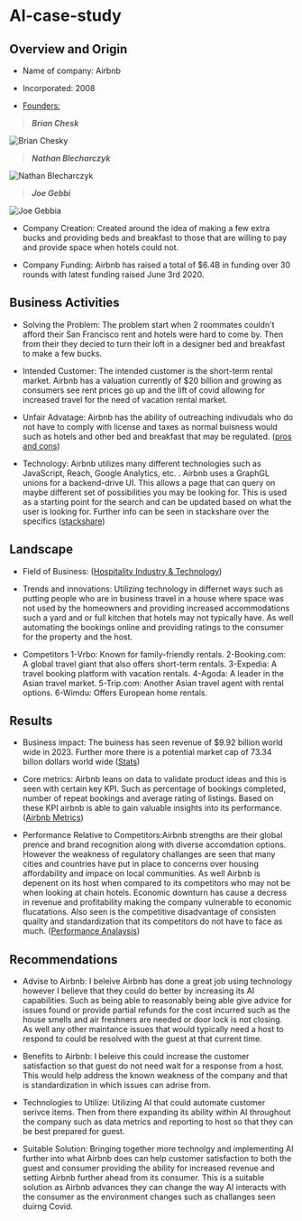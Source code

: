 # AI-case-study

## Overview and Origin

* Name of company: Airbnb

* Incorporated: 2008

* [Founders:](https://www.businessinsider.com/how-airbnb-was-founded-a-visual-history-2016-2#the-pair-knew-a-big-design-conference-was-coming-to-san-francisco-and-it-was-making-hotels-hard-to-come-by-2)
  
>***Brian Chesk***

![Brian Chesky](https://press.airbnb.com/wp-content/uploads/sites/4/2016/10/brian.jpg?fit=1000%2C1500)

>***Nathan Blecharczyk***

![Nathan Blecharczyk](https://metaunfolded.com/wp-content/uploads/2021/12/Nathan-Blecharczyk.jpg)

>***Joe Gebbi***

![Joe Gebbia](https://www.theglobeandmail.com/resizer/e2NhD2bpbcHY7o4JwLYaPdewcGo=/1200x900/filters:quality(80)/cloudfront-us-east-1.images.arcpublishing.com/tgam/L3BPBE64NFBAZDZNCRBXCTWMNA.JPG)

* Company Creation: Created around the idea of making a few extra bucks and providing beds and breakfast to those that are willing to pay and provide space when hotels could not. 

* Company Funding: Airbnb has raised a total of $6.4B in funding over 30 rounds with latest funding raised June 3rd 2020. 

## Business Activities

* Solving the Problem: The problem start when 2 roommates couldn't afford their San Francisco rent and hotels were hard to come by. Then from their they decied to turn their loft in a designer bed and breakfast to make a few bucks. 

* Intended Customer: The intended customer is the short-term rental market. Airbnb has a valuation currently of $20 billion and growing as consumers see rent prices go up and the lift of covid allowing for increased travel for the need of vacation rental market.

* Unfair Advatage: Airbnb has the ability of outreaching indivudals who do not have to comply with license and taxes as normal buisness would such as hotels and other bed and breakfast that may be regulated. ([pros and cons](https://netivist.org/debate/airbnb-pros-and-cons))

* Technology: Airbnb utilizes many different technologies such as JavaScript, Reach, Google Analytics, etc. . Airbnb uses a GraphGL unions for a backend-drive UI. This allows a page that can query on maybe different set of possibilities you may be looking for. This is used as a starting point for the search and can be updated based on what the user is looking for. Further info can be seen in stackshare over the specifics ([stackshare](https://stackshare.io/airbnb/airbnb))
## Landscape

* Field of Business: ([Hospitality Industry & Technology](https://www.sureplaces.com/guides/how-airbnb-disrupted-the-hotel-industry/))

* Trends and innovations: Utilizing technology in differnet ways such as putting people who are in business travel in a house where space was not used by the homeowners and providing increased accommodations such a yard and or full kitchen that hotels may not typically have. As well automating the bookings online and providing ratings to the consumer for the property and the host. 

* Competitors
  1-Vrbo: Known for family-friendly rentals.
  2-Booking.com: A global travel giant that also offers short-term rentals.
  3-Expedia: A travel booking platform with vacation rentals.
  4-Agoda: A leader in the Asian travel market.
  5-Trip.com: Another Asian travel agent with rental options.
  6-Wimdu: Offers European home rentals.

## Results

* Business impact: The buiness has seen revenue of $9.92 billion world wide in 2023. Further more there is a potential market cap of 73.34 billon dollars world wide ([Stats](https://www.statista.com/statistics/339845/company-value-and-equity-funding-of-airbnb/))

* Core metrics: Airbnb leans on data to validate product ideas and this is seen with certain key KPI. Such as percentage of bookings completed, number of repeat bookings and average rating of listings. Based on these KPI airbnb is able to gain valuable insights into its performance. ([Airbnb Metrics](https://finmodelslab.com/blogs/kpi-metrics/airbnb-marketplace-kpi-metrics))

* Performance Relative to Competitors:Airbnb strengths are their global prence and brand recognition along with diverse accomdation options. However the weakness of regulatory challanges are seen that many cities and countries have put in place to concerns over housing affordability and impace on local communities. As well Airbnb is depenent on its host when compared to its competitors who may not be when looking at chain hotels. Economic downturn has cause a decress in revenue and profitability making the company vulnerable to economic flucatations. Also seen is the competitive disadvantage of consisten quailty and standardization that its competitors do not have to face as much. ([Performance Analaysis](https://pitchgrade.com/companies/airbnb))

## Recommendations

* Advise to Airbnb: I beleive Airbnb has done a great job using technology however I believe that they could do better by increasing its AI capabilities. Such as being able to reasonably being able give advice for issues found or provide partial  refunds for the cost incurred such as the house smells and air freshners are needed or door lock is not closing. As well any other maintance issues that would typically need a host to respond to could be resolved with the guest at that current time. 

* Benefits to Airbnb:  I beleive this could increase the customer satisfaction so that guest do not need wait for a response from a host. This would help address the known weakness of the company and that is standardization in which issues can adrise from.  

* Technologies to Utilize: Utilizing AI that could automate customer serivce items. Then from there expanding its ability within AI throughout the company such as data metrics and reporting to host so that they can be best prepared for guest. 

* Suitable Solution: Bringing together more technolgy and implementing AI further into what Airbnb does can help customer satisfaction to both the guest and consumer providing the ability for increased revenue and setting Airbnb further ahead from its consumer. This is a suitable solution as Airbnb advances they can change the way AI interacts with the consumer as the environment changes such as challanges seen duirng Covid.


